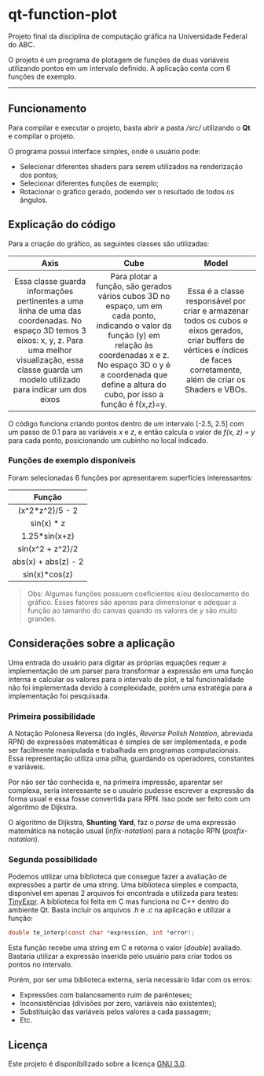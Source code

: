 # qt-function-plot

Projeto final da disciplina de computação gráfica na Universidade Federal do ABC.

O projeto é um programa de plotagem de funções de duas variáveis utilizando pontos em um intervalo definido. A aplicação conta com 6 funções de exemplo.

-----



## Funcionamento

Para compilar e executar o projeto, basta abrir a pasta */src/* utilizando o **Qt** e compilar o projeto.

O programa possui interface simples, onde o usuário pode:
- Selecionar diferentes shaders para serem utilizados na renderização dos pontos;
- Selecionar diferentes funções de exemplo;
- Rotacionar o gráfico gerado, podendo ver o resultado de todos os ângulos.



## Explicação do código

Para a criação do gráfico, as seguintes classes são utilizadas:

| Axis | Cube | Model |
|:----:|:----:|:-----:|
|Essa classe guarda informações pertinentes a uma linha de uma das coordenadas. No espaço 3D temos 3 eixos: x, y, z. Para uma melhor visualização, essa classe guarda um modelo utilizado para indicar um dos eixos | Para plotar a função, são gerados vários cubos 3D no espaço, um em cada ponto, indicando o valor da função (y) em relação às coordenadas x e z. No espaço 3D o y é a coordenada que define a altura do cubo, por isso a função é f(x,z)=y. | Essa é a classe responsável por criar e armazenar todos os cubos e eixos gerados, criar buffers de vértices e índices de faces corretamente, além de criar os Shaders e VBOs. |

O código funciona criando pontos dentro de um intervalo [-2.5, 2.5] com um passo de 0.1 para as variáveis *x* e *z*, e então calcula o valor de *f(x, z) = y* para cada ponto, posicionando um cubinho no local indicado.



### Funções de exemplo disponíveis

Foram selecionadas 6 funções por apresentarem superfícies interessantes:

| Função |
|:------:|
| (x^2*z^2)/5 - 2 |
| sin(x) * z |
| 1.25*sin(x+z) |
| sin(x^2 + z^2)/2 |
| abs(x) + abs(z) - 2 |
| sin(x)*cos(z) |

> Obs: Algumas funções possuem coeficientes e/ou deslocamento do gráfico. Esses fatores são apenas para dimensionar e adequar a função ao tamanho do canvas quando os valores de *y* são muito grandes.

## Considerações sobre a aplicação

Uma entrada do usuário para digitar as próprias equações requer a implementação de um parser para transformar a expressão em uma função interna e calcular os valores para o intervalo de plot, e tal funcionalidade não foi implementada devido à complexidade, porém uma estratégia para a implementação foi pesquisada.



### Primeira possibilidade

A Notação Polonesa Reversa (do inglês, *Reverse Polish Notation*, abreviada RPN) de expressões matemáticas é simples de ser implementada, e pode ser facilmente manipulada e trabalhada em programas computacionais. Essa representação utiliza uma pilha, guardando os operadores, constantes e variáveis.

Por não ser tão conhecida e, na primeira impressão, aparentar ser complexa, seria interessante se o usuário pudesse escrever a expressão da forma usual e essa fosse convertida para RPN. Isso pode ser feito com um algoritmo de Dijkstra.

O algoritmo de Dijkstra, **Shunting Yard**, faz o *parse* de uma expressão matemática na notação usual (*infix-notation*) para a notação RPN (*posfix-notation*).



### Segunda possibilidade

Podemos utilizar uma biblioteca que consegue fazer a avaliação de expressões a partir de uma string. Uma biblioteca simples e compacta, disponível em apenas 2 arquivos foi encontrada e utilizada para testes: [TinyExpr](https://github.com/codeplea/tinyexpr). A biblioteca foi feita em C mas funciona no C++ dentro do ambiente Qt. Basta incluir os arquivos *.h* e *.c* na aplicação e utilizar a função:

```C
double te_interp(const char *expression, int *error);
```

Esta função recebe uma string em C e retorna o valor (*double*) avaliado. Bastaria utilizar a expressão inserida pelo usuário para criar todos os pontos no intervalo.

Porém, por ser uma biblioteca externa, seria necessário lidar com os erros:
- Expressões com balanceamento ruim de parênteses;
- Inconsistências (divisões por zero, variáveis não existentes);
- Substituição das variáveis pelos valores a cada passagem;
- Etc.



## Licença

Este projeto é disponibilizado sobre a licença [GNU 3.0](https://github.com/gAldeia/qt-function-plot/blob/master/LICENSE).
